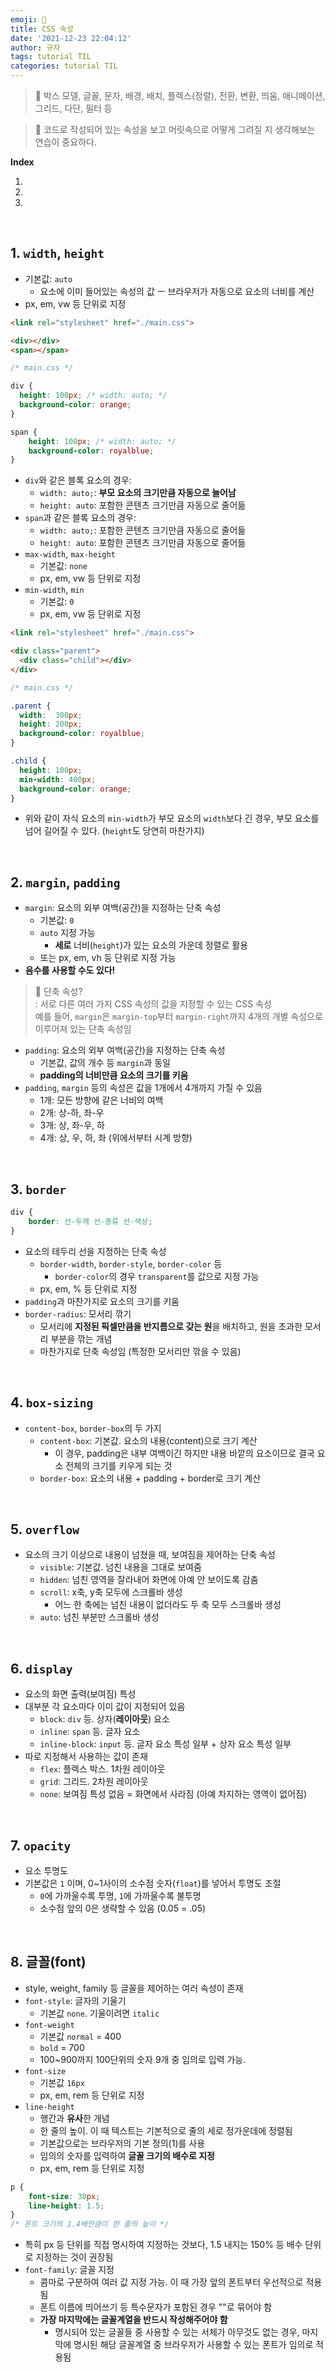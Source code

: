 ```yaml
---
emoji: 🌱
title: CSS 속성
date: '2021-12-23 22:04:12'
author: 규자
tags: tutorial TIL
categories: tutorial TIL
---
```


> 📌 박스 모델, 글꼴, 문자, 배경, 배치, 플렉스(정렬), 전환, 변환, 띄움, 애니메이션, 그리드, 다단, 필터 등

> 📌 코드로 작성되어 있는 속성을 보고 머릿속으로 어떻게 그려질 지 생각해보는 연습이 중요하다.

**Index**

1.

2.

3.

<br/>

## 1. `width`, `height`
- 기본값: `auto`
    - 요소에 이미 들어있는 속성의 값
    ㅡ 브라우저가 자동으로 요소의 너비를 계산
- px, em, vw 등 단위로 지정

```html
<link rel="stylesheet" href="./main.css">

<div></div>
<span></span>
```
```css
/* main.css */

div {
  height: 100px; /* width: auto; */
  background-color: orange;
}

span {
    height: 100px; /* width: auto; */
    background-color: royalblue;
}
```
- `div`와 같은 블록 요소의 경우:
    - `width: auto;`: **부모 요소의 크기만큼 자동으로 늘어남**
    - `height: auto`: 포함한 콘텐츠 크기만큼 자동으로 줄어듦
- `span`과 같은 블록 요소의 경우:
    - `width: auto;`: 포함한 콘텐츠 크기만큼 자동으로 줄어듦
    - `height: auto`: 포함한 콘텐츠 크기만큼 자동으로 줄어듦
- `max-width`, `max-height`
    - 기본값: `none`
    - px, em, vw 등 단위로 지정
- `min-width`, `min`
    - 기본값: `0`
    - px, em, vw 등 단위로 지정

```html
<link rel="stylesheet" href="./main.css">

<div class="parent">
  <div class="child"></div>
</div>
```
```css
/* main.css */

.parent {
  width:  300px;
  height: 200px;
  background-color: royalblue;
}

.child {
  height: 100px;
  min-width: 400px;
  background-color: orange;
}
```
- 위와 같이 자식 요소의 `min-width`가 부모 요소의 `width`보다 긴 경우, 부모 요소를 넘어 길어질 수 있다. (`height`도 당연히 마찬가지)

<br/>

## 2. `margin`, `padding`
- `margin`: 요소의 외부 여백(공간)을 지정하는 단축 속성
    - 기본값: `0`
    - `auto` 지정 가능
        - **세로** 너비(`height`)가 있는 요소의 가운데 정렬로 활용
    - 또는 px, em, vh 등 단위로 지정 가능
- **음수를 사용할 수도 있다!**
> 📌 단축 속성? <br/>: 서로 다른 여러 가지 CSS 속성의 값을 지정할 수 있는 CSS 속성<br/>예를 들어, `margin`은 `margin-top`부터 `margin-right`까지 4개의 개별 속성으로 이루어져 있는 단축 속성임
- `padding`: 요소의 외부 여백(공간)을 지정하는 단축 속성
    - 기본값, 값의 개수 등 `margin`과 동일
    - **padding의 너비만큼 요소의 크기를 키움**
- `padding`, `margin` 등의 속성은 값을 1개에서 4개까지 가질 수 있음
    - 1개: 모든 방향에 같은 너비의 여백
    - 2개: 상-하, 좌-우
    - 3개: 상, 좌-우, 하
    - 4개: 상, 우, 하, 좌 (위에서부터 시계 방향)

<br/>

## 3. `border`
```css
div {
    border: 선-두께 선-종류 선-색상;
}
```
- 요소의 테두리 선을 지정하는 단축 속성
    - `border-width`, `border-style`, `border-color` 등
        - `border-color`의 경우 `transparent`를 값으로 지정 가능
    - px, em, % 등 단위로 지정
- `padding`과 마찬가지로 요소의 크기를 키움
- `border-radius`: 모서리 깎기
    - 모서리에 **지정된 픽셀만큼을 반지름으로 갖는 원**을 배치하고, 원을 초과한 모서리 부분을 깎는 개념
    - 마찬가지로 단축 속성임 (특정한 모서리만 깎을 수 있음)

<br/>

## 4. `box-sizing`
- `content-box`, `border-box`의 두 가지
    - `content-box`: 기본값. 요소의 내용(content)으로 크기 계산
        - 이 경우, padding은 내부 여백이긴 하지만 내용 바깥의 요소이므로 결국 요소 전체의 크기를 키우게 되는 것
    - `border-box`: 요소의 내용 + padding + border로 크기 계산

<br/>

## 5. `overflow`
- 요소의 크기 이상으로 내용이 넘쳤을 때, 보여짐을 제어하는 단축 속성
    - `visible`: 기본값. 넘친 내용을 그대로 보여줌
    - `hidden`: 넘친 영역을 잘라내어 화면에 아예 안 보이도록 감춤
    - `scroll`: x축, y축 모두에 스크롤바 생성
        - 어느 한 축에는 넘친 내용이 없더라도 두 축 모두 스크롤바 생성
    - `auto`: 넘친 부분만 스크롤바 생성

<br/>

## 6. `display`
- 요소의 화면 출력(보여짐) 특성
- 대부분 각 요소마다 이미 값이 지정되어 있음
    - `block`: `div` 등. 상자(**레이아웃**) 요소
    - `inline`: `span` 등. 글자 요소
    - `inline-block`: `input` 등. 글자 요소 특성 일부 + 상자 요소 특성 일부
- 따로 지정해서 사용하는 값이 존재
    - `flex`: 플렉스 박스. 1차원 레이아웃
    - `grid`: 그리드. 2차원 레이아웃
    - `none`: 보여짐 특성 없음 = 화면에서 사라짐 (아예 차지하는 영역이 없어짐)

<br/>

## 7. `opacity`
- 요소 투명도
- 기본값은  `1` 이며, 0~1사이의 소수점 숫자(`float`)를 넣어서 투명도 조절
    - `0`에 가까울수록 투명, `1`에 가까울수록 불투명
    - 소수점 앞의 0은 생략할 수 있음 (0.05 = .05)

<br/>

## 8. 글꼴(font)
- style, weight, family 등 글꼴을 제어하는 여러 속성이 존재
- `font-style`: 글자의 기울기
    - 기본값 `none`. 기울이려면 `italic`
- `font-weight`
    - 기본값 `normal` = 400
    - `bold` = 700
    - 100~900까지 100단위의 숫자 9개 중 임의로 입력 가능. 
- `font-size`
    - 기본값 `16px`
    - px, em, rem 등 단위로 지정
- `line-height`
    - 행간과 **유사**한 개념
    - 한 줄의 높이. 이 때 텍스트는 기본적으로 줄의 세로 정가운데에 정렬됨
    - 기본값으로는 브라우저의 기본 정의(1)를 사용
    - 임의의 숫자를 입력하여 **글꼴 크기의 배수로 지정**
    - px, em, rem 등 단위로 지정
```css
p {
    font-size: 30px;
    line-height: 1.5;
}
/* 폰트 크기의 1.4배만큼이 한 줄의 높이 */
```
  - 특히 px 등 단위를 직접 명시하여 지정하는 것보다, 1.5 내지는 150% 등 배수 단위로 지정하는 것이 권장됨
  - `font-family`: 글꼴 지정
    - 콤마로 구분하여 여러 값 지정 가능. 이 때 가장 앞의 폰트부터 우선적으로 적용됨
    - 폰트 이름에 띄어쓰기 등 특수문자가 포함된 경우 ""로 묶어야 함
    - **가장 마지막에는 글꼴계열을 반드시 작성해주어야 함**
        - 명시되어 있는 글꼴들 중 사용할 수 있는 서체가 아무것도 없는 경우, 마지막에 명시된 해당 글꼴계열 중 브라우저가 사용할 수 있는 폰트가 임의로 적용됨

